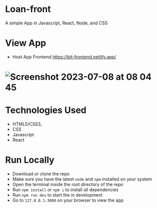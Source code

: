 # Loan-front

A simple App in Javascript, React, Node, and CSS

# View App
  * Host App Frontend https://bit-frontend.netlify.app/

# ![Screenshot 2023-07-08 at 08 04 45](https://github.com/Spectrumsun/mycover/assets/20597418/d261f5d5-442a-4ef2-8aff-ea3a6749035f)

# Technologies Used
  * HTML5/CSS3,
  * CSS
  * Javascript
  * React

# Run Locally
  * Download or clone the repo
  * Make sure you have the latest `node` and `npm` installed on your system
  * Open the terminal inside the root directory of the repo
  * Run `npm install` or `npm i` to install all dependencies
  * Run `npm run dev` to start the in development
  * Go to `127.0.0.1:3000` on your browser to view the app
